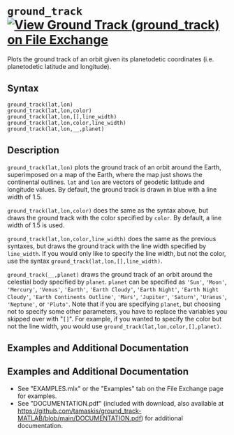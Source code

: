 # `ground_track` [![View Ground Track (ground_track) on File Exchange](https://www.mathworks.com/matlabcentral/images/matlab-file-exchange.svg)](https://www.mathworks.com/matlabcentral/fileexchange/89822-ground-track-ground_track)

Plots the ground track of an orbit given its planetodetic coordinates (i.e. planetodetic latitude and longitude).


## Syntax

`ground_track(lat,lon)`\
`ground_track(lat,lon,color)`\
`ground_track(lat,lon,[],line_width)`\
`ground_track(lat,lon,color,line_width)`\
`ground_track(lat,lon,__,planet)`


## Description

`ground_track(lat,lon)` plots the ground track of an orbit around the Earth, superimposed on a map of the Earth, where the map just shows the continental outlines. `lat` and `lon` are vectors of geodetic latitude and longitude values. By default, the ground track is drawn in blue with a line width of 1.5.
            
`ground_track(lat,lon,color)` does the same as the syntax above, but draws the ground track with the color specified by `color`. By default, a line width of 1.5 is used.

`ground_track(lat,lon,color,line_width)` does the same as the previous syntaxes, but draws the ground track with the line width specified by `line_width`. If you would only like to specify the line width, but not the color, use the syntax `ground_track(lat,lon,[],line_width)`.

`ground_track(__,planet)` draws the ground track of an orbit around the celestial body specified by `planet`. `planet` can be specified as `'Sun'`, `'Moon'`, `'Mercury'`, `'Venus'`, `'Earth'`, `'Earth Cloudy'`, `'Earth Night'`, `'Earth Night Cloudy'`, `'Earth Continents Outline'`, `'Mars'`, `'Jupiter'`, `'Saturn'`, `'Uranus'`, `'Neptune'`, or `'Pluto'`. Note that if you are specifying `planet`, but choosing not to specify some other parameters, you have to replace the variables you skipped over with "`[]`". For example, if you wanted to specify the color but not the line width, you would use `ground_track(lat,lon,color,[],planet)`.


## Examples and Additional Documentation

## Examples and Additional Documentation

   -  See "EXAMPLES.mlx" or the "Examples" tab on the File Exchange page for examples.
   -  See "DOCUMENTATION.pdf" (included with download, also available at https://github.com/tamaskis/ground_track-MATLAB/blob/main/DOCUMENTATION.pdf) for additional documentation.
